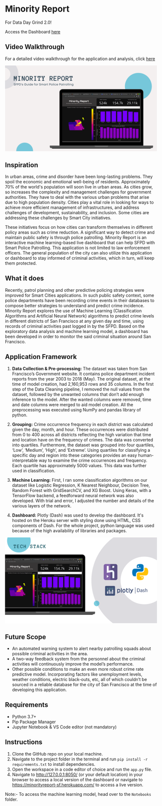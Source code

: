 # Minority Report

For Data Day Grind 2.0!

Access the Dashboard [here](https://minorityreport-sf.herokuapp.com/)

## Video Walkthrough

For a detailed video walkthrough for the application and analysis, click [here](https://www.youtube.com/watch?v=RcyWf8ytDOU)

![Alt text](screenshots/1.png)

## Inspiration

In urban areas, crime and disorder have been long-lasting problems. They spoil the economic and emotional well-being of residents. Approximately 70% of the world's population will soon live in urban areas. As cities grow, so increases the complexity and management challenges for government authorities. They have to deal with the various urban problems that arise due to high population density. Cities play a vital role in looking for ways to achieve more efficient management of infrastructures, and address challenges of development, sustainability, and inclusion. Some cities are addressing these challenges by Smart City initiatives.

These initiatives focus on how cities can transform themselves in different policy areas such as crime reduction. A significant way to detect crime and maintain public safety is through police patrolling. Minority Report is an interactive machine learning-based live dashboard that can help SFPD with Smart Police Patrolling. This application is not limited to law enforcement officers. The general population of the city can also utilize this application or dashboard to stay informed of criminal activities, which in turn, will keep them protected.

## What it does

Recently, patrol planning and other predictive policing strategies were improved for Smart Cities applications. In such public safety context, some police departments have been recording crime events in their databases to compose better strategies to understand and predict crime incidence. Minority Report explores the use of Machine Learning (Classification Algorithms and Artificial Neural Network) algorithms to predict crime levels in different districts of San Francisco at any given day and time, using records of criminal activities past logged in by the SFPD. Based on the exploratory data analysis and machine learning model, a dashboard has been developed in order to monitor the said criminal situation around San Francisco.

## Application Framework

1. **Data Collection & Pre-processing:** The dataset was taken from San Francisco’s Government website. It contains police department incident reports from the year 2003 to 2018 (May). The original dataset, at the time of model creation, had 2,160,953 rows and 35 columns. In the first step of the Data Cleaning pipeline, I removed the null values from the dataset, followed by the unwanted columns that don’t add enough inference to the model. After the wanted columns were removed, time and date columns were merged to aid model creation. All the preprocessing was executed using NumPy and pandas library of python.

2. **Grouping:** Crime occurrence frequency in each district was calculated given the day, month, and hour. These occurrences were distributed from 0 to 400 across all districts reflecting the high variation that time and location have on the frequency of crimes. The data was converted into quartiles. Furthermore, the dataset was grouped into four quartiles, ‘Low’, ‘Medium’, ‘High’, and ‘Extreme’. Using quartiles for classifying a specific day and region into these categories provides an easy human-interpretable way to examine the crime occurrences and frequency. Each quartile has approximately 5000 values. This data was further used in classification.

3. **Machine Learning:** First, I ran some classification algorithms on our dataset like Logistic Regression, K Nearest Neighbour, Decision Tree, Random Forest with GridSearchCV, and XG Boost. Using Keras, with a TensorFlow backend, a feedforward neural network was also developed. With trial and error, I adjusted the number and details of the various layers of the network.

4. **Dashboard:** Plotly (Dash) was used to develop the dashboard. It's hosted on the Heroku server with styling done using HTML, CSS components of Dash. For the whole project, python language was used because of the high availability of libraries and packages.

![Alt text](screenshots/2.png)

## Future Scope

- An automated warning system to alert nearby patrolling squads about possible criminal activities in the area.
- A two-way feedback system from the personnel about the criminal activities will continuously improve the model’s performance.
- Other possible conditions to make an even more robust crime rate predictive model. Incorporating factors like unemployment levels, weather conditions, electric black-outs, etc, all of which couldn’t be sourced in a reliable database for the city of San Francisco at the time of developing this application.

## Requirements

- Python 3.7+
- Pip Package Manager
- Jupyter Notebook & VS Code editor (not mandatory)

## Instructions

1. Clone the GitHub repo on your local machine.
2. Navigate to the project folder in the terminal and run `pip install -r requirements.txt` to install dependencies.
3. Open the workspace in a code editor of choice and run the `app.py` file.
4. Navigate to http://127.0.0.1:8050/ (or your default location) in your browser to access a local version of the dashboard or navigate to https://minorityreport-sf.herokuapp.com/ to access a live version.

Note:- To access the machine learning model, head over to the `Notebooks` folder.
